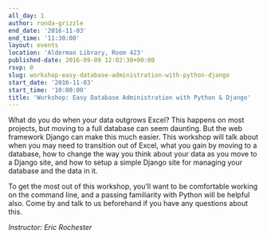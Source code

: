 ```yaml
---
all_day: 1
author: ronda-grizzle
end_date: '2016-11-03'
end_time: '11:30:00'
layout: events
location: 'Alderman Library, Room 423'
published-date: 2016-09-09 12:02:30+00:00
rsvp: 0
slug: workshop-easy-database-administration-with-python-django
start_date: '2016-11-03'
start_time: '10:00:00'
title: 'Workshop: Easy Database Administration with Python & Django'
---
```


What do you do when your data outgrows Excel? This happens on most projects, but moving to a full database can seem daunting. But the web framework Django can make this much easier. This workshop will talk about when you may need to transition out of Excel, what you gain by moving to a database, how to change the way you think about your data as you move to a Django site, and how to setup a simple Django site for managing your database and the data in it.

To get the most out of this workshop, you’ll want to be comfortable working on the command line, and a passing familiarity with Python will be helpful also. Come by and talk to us beforehand if you have any questions about this.

_Instructor: Eric Rochester_
